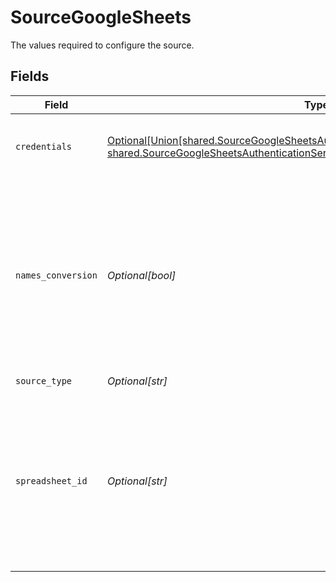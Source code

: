 # SourceGoogleSheets

The values required to configure the source.


## Fields

| Field                                                                                                                                                                                                                     | Type                                                                                                                                                                                                                      | Required                                                                                                                                                                                                                  | Description                                                                                                                                                                                                               | Example                                                                                                                                                                                                                   |
| ------------------------------------------------------------------------------------------------------------------------------------------------------------------------------------------------------------------------- | ------------------------------------------------------------------------------------------------------------------------------------------------------------------------------------------------------------------------- | ------------------------------------------------------------------------------------------------------------------------------------------------------------------------------------------------------------------------- | ------------------------------------------------------------------------------------------------------------------------------------------------------------------------------------------------------------------------- | ------------------------------------------------------------------------------------------------------------------------------------------------------------------------------------------------------------------------- |
| `credentials`                                                                                                                                                                                                             | [Optional[Union[shared.SourceGoogleSheetsAuthenticationAuthenticateViaGoogleOAuth, shared.SourceGoogleSheetsAuthenticationServiceAccountKeyAuthentication]]](undefined/models/shared/sourcegooglesheetsauthentication.md) | :heavy_check_mark:                                                                                                                                                                                                        | Credentials for connecting to the Google Sheets API                                                                                                                                                                       |                                                                                                                                                                                                                           |
| `names_conversion`                                                                                                                                                                                                        | *Optional[bool]*                                                                                                                                                                                                          | :heavy_minus_sign:                                                                                                                                                                                                        | Enables the conversion of column names to a standardized, SQL-compliant format. For example, 'My Name' -> 'my_name'. Enable this option if your destination is SQL-based.                                                 |                                                                                                                                                                                                                           |
| `source_type`                                                                                                                                                                                                             | *Optional[str]*                                                                                                                                                                                                           | :heavy_check_mark:                                                                                                                                                                                                        | N/A                                                                                                                                                                                                                       |                                                                                                                                                                                                                           |
| `spreadsheet_id`                                                                                                                                                                                                          | *Optional[str]*                                                                                                                                                                                                           | :heavy_check_mark:                                                                                                                                                                                                        | Enter the link to the Google spreadsheet you want to sync. To copy the link, click the 'Share' button in the top-right corner of the spreadsheet, then click 'Copy link'.                                                 | https://docs.google.com/spreadsheets/d/1hLd9Qqti3UyLXZB2aFfUWDT7BG-arw2xy4HR3D-dwUb/edit                                                                                                                                  |